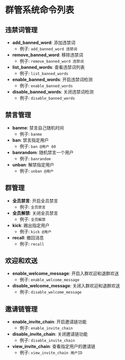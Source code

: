 # 群管系统命令列表

## 违禁词管理
- **add_banned_word**: 添加违禁词
  - 例子: `add_banned_word 违禁词`
- **remove_banned_word**: 移除违禁词
  - 例子: `remove_banned_word 违禁词`
- **list_banned_words**: 查看违禁词列表
  - 例子: `list_banned_words`
- **enable_banned_words**: 开启违禁词检测
  - 例子: `enable_banned_words`
- **disable_banned_words**: 关闭违禁词检测
  - 例子: `disable_banned_words`

## 禁言管理
- **banme**: 禁言自己随机时间
  - 例子: `banme`
- **ban**: 禁言指定用户
  - 例子: `ban @用户 60`
- **banrandom**: 随机禁言一个用户
  - 例子: `banrandom`
- **unban**: 解禁指定用户
  - 例子: `unban @用户`

## 群管理
- **全员禁言**: 开启全员禁言
  - 例子: `全员禁言`
- **全员解禁**: 关闭全员禁言
  - 例子: `全员解禁`
- **kick**: 踢出指定用户
  - 例子: `kick @用户`
- **recall**: 撤回消息
  - 例子: `recall`

## 欢迎和欢送
- **enable_welcome_message**: 开启入群欢迎和退群欢送
  - 例子: `enable_welcome_message`
- **disable_welcome_message**: 关闭入群欢迎和退群欢送
  - 例子: `disable_welcome_message`

## 邀请链管理
- **enable_invite_chain**: 开启邀请链功能
  - 例子: `enable_invite_chain`
- **disable_invite_chain**: 关闭邀请链功能
  - 例子: `disable_invite_chain`
- **view_invite_chain**: 查看指定用户的邀请链
  - 例子: `view_invite_chain 用户ID`